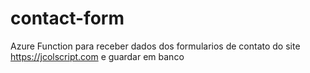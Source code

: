 # contact-form
Azure Function para receber dados dos formularios de contato do site https://jcolscript.com e guardar em banco

